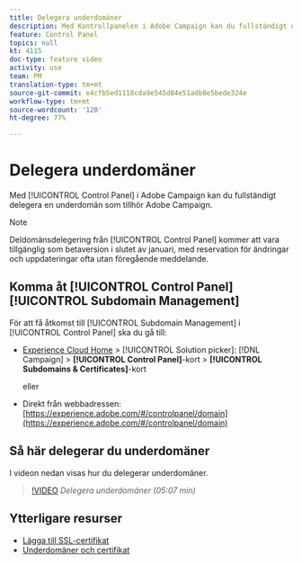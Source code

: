 ```yaml
---
title: Delegera underdomäner
description: Med Kontrollpanelen i Adobe Campaign kan du fullständigt delegera en underdomän som tillhör Adobe Campaign. Följ stegen nedan för att göra detta.
feature: Control Panel
topics: null
kt: 4115
doc-type: feature video
activity: use
team: PM
translation-type: tm+mt
source-git-commit: e4cfb5ed1118cda9e545d84e51adb8e5bede324e
workflow-type: tm+mt
source-wordcount: '120'
ht-degree: 77%

---
```



# Delegera underdomäner

Med [!UICONTROL Control Panel] i Adobe Campaign kan du fullständigt delegera en underdomän som tillhör Adobe Campaign.

>[!NOTE]
>
>Deldomänsdelegering från [!UICONTROL Control Panel] kommer att vara tillgänglig som betaversion i slutet av januari, med reservation för ändringar och uppdateringar ofta utan föregående meddelande.

## Komma åt [!UICONTROL Control Panel] [!UICONTROL Subdomain Management]

För att få åtkomst till [!UICONTROL Subdomain Management] i [!UICONTROL Control Panel] ska du gå till:

* [Experience Cloud Home](https://experience.adobe.com/#/home) > [!UICONTROL Solution picker]: [!DNL Campaign] > **[!UICONTROL Control Panel]**-kort > **[!UICONTROL Subdomains & Certificates]**-kort

   eller
* Direkt från webbadressen: [https://experience.adobe.com/#/controlpanel/domain](https://experience.adobe.com/#/controlpanel/domain)

## Så här delegerar du underdomäner

I videon nedan visas hur du delegerar underdomäner.

>[!VIDEO](https://video.tv.adobe.com/v/31390?quality=12)
*Delegera underdomäner (05:07 min)*

## Ytterligare resurser

* [Lägga till SSL-certifikat](/help/administrating/control-panel/adding-ssl-certificates.md)
* [Underdomäner och certifikat](https://docs.adobe.com/content/help/sv-SE/control-panel/using/subdomains-and-certificates/renewing-subdomain-certificate.html)
